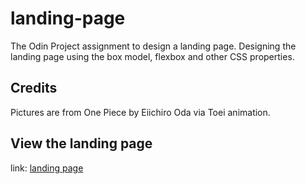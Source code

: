 # landing-page

The Odin Project assignment to design a landing page. Designing the landing page using the box model, flexbox and other CSS properties.

## Credits

Pictures are from One Piece by Eiichiro Oda via Toei animation.

## View the landing page

link: [landing page](https://thabomcodes.github.io/landing-page/)
